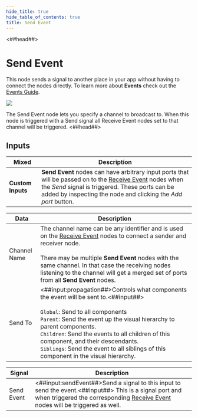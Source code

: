 ```yaml
---
hide_title: true
hide_table_of_contents: true
title: Send Event
---
```


<##head##>

# Send Event

This node sends a <span className="ndl-signal">signal</span> to another place in your app without having to connect the nodes directly. To learn more about **Events** check out the [Events Guide](/docs/guides/business-logic/events).

<div className="ndl-image-with-background l">

![](/nodes/events/send-event/send-event.png)

</div>

The <span className="ndl-node">Send Event</span> node lets you specify a channel to broadcast to. When this node is triggered with a <span className="ndl-signal">Send signal</span> all <span className="ndl-node">Receive Event</span> nodes set to that channel will be triggered.
<##head##>

## Inputs

| Mixed             | Description                                                                                                                                                                                                                                                   |
| ----------------- | ------------------------------------------------------------------------------------------------------------------------------------------------------------------------------------------------------------------------------------------------------------- |
| **Custom Inputs** | **Send Event** nodes can have arbitrary input ports that will be passed on to the [Receive Event](/nodes/events/receive-event) nodes when the _Send_ signal is triggered. These ports can be added by inspecting the node and clicking the _Add port_ button. |

| Data                                           | Description                                                                                                                                                                                                                                                                                                                                                                                    |
| ---------------------------------------------- | ---------------------------------------------------------------------------------------------------------------------------------------------------------------------------------------------------------------------------------------------------------------------------------------------------------------------------------------------------------------------------------------------- |
| <span className="ndl-data">Channel Name</span> | The channel name can be any identifier and is used on the [Receive Event](/nodes/events/receive-event) nodes to connect a sender and receiver node.<br/><br/>There may be multiple **Send Event** nodes with the same channel. In that case the receiving nodes listening to the channel will get a merged set of ports from all **Send Event** nodes.                                         |
| <span className="ndl-data">Send To</span>      | <##input:propagation##>Controls what components the event will be sent to.<##input##><br/><br/>`Global`: Send to all components<br/>`Parent`: Send the event up the visual hierarchy to parent components.<br/>`Children`: Send the events to all children of this component, and their descendants.<br/>`Siblings`: Send the event to all siblings of this component in the visual hierarchy. |

| Signal                                         | Description                                                                                                                                                                                                             |
| ---------------------------------------------- | ----------------------------------------------------------------------------------------------------------------------------------------------------------------------------------------------------------------------- |
| <span className="ndl-signal">Send Event</span> | <##input:sendEvent##>Send a signal to this input to send the event.<##input##> This is a signal port and when triggered the corresponding [Receive Event](/nodes/events/receive-event) nodes will be triggered as well. |
